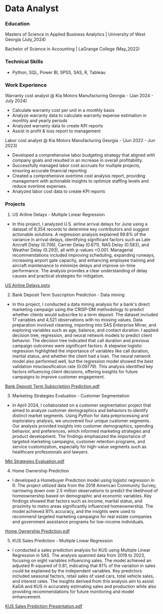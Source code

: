 # Data Analyst

### Education

Masters of Science in Applied Business Analytics | University of West Georgia (July_2024)

Bachelor of Science in Accounting | LaGrange College (May_2022)

### Technical Skills

- Python, SQL, Power BI, SPSS, SAS, R, Tableau

### Work Experience

Warranty cost analyst @ Kia Motors Manufacturing Georgia - (Jan 2024 - July 2024)

- Calculate warranty cost per unit in a monthly basis
- Analyze warranty data to calculate warranty expense estimation in monthly and yearly periods
- Analyzed warranty data to create KPI reports
- Assist in profit & loss report to management

Labor cost analyst @ Kia Motors Manufacturing Georgia - (Jun 2022 - Jun 2023)

- Developed a comprehensive labor budgeting strategy that aligned with company goals and resulted in an increase in overall profitability.
- Successfully managed labor cost accruals for multiple projects, ensuring accurate financial reporting
- Created a comprehensive overtime cost analysis report, providing management with actionable insights to optimize staffing levels and reduce overtime expenses.
- Analyzed labor cost data to create KPI reports

### Projects

1. US Ariline Delays - Multiple Linear Regression 

- In this project, I analyzed U.S. airline arrival delays for June using a dataset of 9,354 records to determine key contributors and suggest actionable solutions. A regression analysis explained 99.8% of the variance in arrival delays, identifying significant factors such as Late Aircraft Delay (0.706), Carrier Delay (0.671), NAS Delay (0.583), and Weather Delay (0.293), all with p-values <0.001. Managerial recommendations included improving scheduling, expanding runways, increasing airport gate capacity, and enhancing employee training and aircraft maintenance to minimize delays and improve on-time performance. The analysis provides a clear understanding of delay causes and practical strategies for mitigation.

[US Airline Delays.pptx](https://github.com/user-attachments/files/17215191/US.Airline.Delays.pptx)


2. Bank Deposit Term Suscription Prediction - Data mining

- In this project, I conducted a data mining analysis for a bank's direct marketing campaign using the CRISP-DM methodology to predict whether clients would subscribe to a term deposit. The dataset included 17 variables and 4,521 observations with no missing values. Data preparation involved cleaning, importing into SAS Enterprise Miner, and exploring variables such as age, balance, and contact duration. I applied decision tree, regression, and neural network models to predict client behavior. The decision tree indicated that call duration and previous campaign outcomes were significant factors. A stepwise logistic regression highlighted the importance of variables like call duration, marital status, and whether the client had a loan. The neural network model also performed well, but the regression model showed the best validation misclassification rate (0.09779). This analysis identified key factors influencing client decisions, offering insights for future campaigns to improve customer engagement.

[Bank Deposit Term Subscription Prediction.pdf](https://github.com/user-attachments/files/17215323/Bank.Deposit.Term.Subscription.Prediction.pdf)


3. Marketing Strategies Evaluation - Customer Segmentation

- In April 2024, I collaborated on a customer segmentation project that aimed to analyze customer demographics and behaviors to identify distinct market segments. Using Python for data preprocessing and exploratory analysis, we uncovered four unique customer segments. Our analysis provided insights into customer demographics, spending behavior, and preferences, which informed marketing strategies and product development. The findings emphasized the importance of targeted marketing campaigns, customer retention programs, and service customization, especially for high-value segments such as healthcare professionals and lawyers.

[Mkt Strategies Evaluation.pdf](https://github.com/user-attachments/files/17215390/Mkt.Strategies.Evaluation.pdf)


4. Home Ownership Prediction

- I developed a Homebuyer Prediction model using logistic regression in R. The project utilized data from the 2018 American Community Survey, narrowing down over 2.5 million observations to predict the likelihood of homeownership based on demographic and economic variables. Key findings showed that factors such as income, marital status, and proximity to metro areas significantly influenced homeownership. The model achieved 81% accuracy, and the insights were used to recommend targeted marketing campaigns for real estate companies and government assistance programs for low-income individuals.

[Home Ownership Prediction.pdf](https://github.com/user-attachments/files/17215431/Home.Ownership.Prediction.pdf)

5. KUS Sales Prediction - Multiple Linear Regression

- I conducted a sales prediction analysis for KUS using Multiple Linear Regression in SAS. The analysis spanned data from 2019 to 2023, focusing on eight variables influencing sales. The model achieved an adjusted R-squared of 0.81, indicating that 81% of the variation in sales could be explained by the independent variables. Key predictors included seasonal factors, retail sales of used cars, total vehicle sales, and interest rates. The insights derived from this analysis aim to assist KaGA and KUS in accurately estimating sales and production while also providing recommendations for future monitoring and model enhancement.

[KUS Sales Prediction Presentation.pdf](https://github.com/user-attachments/files/17215485/KUS.Sales.Prediction.Presentation.pdf)








